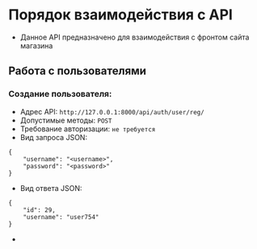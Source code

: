 # Порядок взаимодействия с API
* Данное API предназначено для взаимодействия с фронтом сайта магазина 
## Работа с пользователями 
### Создание пользователя:
- Адрес API: `http://127.0.0.1:8000/api/auth/user/reg/` 
- Допустимые методы: `POST` 
- Требование авторизации: `не требуется` 
- Вид запроса JSON:
```
{
    "username": "<username>",
    "password": "<password>"
}
```
- Вид ответа JSON:
```
{
    "id": 29,
    "username": "user754"
}
```
- 
